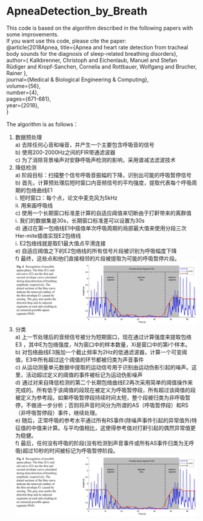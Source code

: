 # ApneaDetection_by_Breath

This code is based on the algorithm described in the following papers with some improvements.   
If you want use this code, please cite the paper:  
@article{2018Apnea,
  title={Apnea and heart rate detection from tracheal body sounds for the diagnosis of sleep-related breathing disorders},  
  author={ Kalkbrenner, Christoph  and  Eichenlaub, Manuel  and Stefan Rüdiger and  Kropf-Sanchen, Cornelia  and  Rottbauer, Wolfgang  and  Brucher, Rainer },  
  journal={Medical & Biological Engineering & Computing},  
  volume={56},  
  number={4},  
  pages={671-681},  
  year={2018},  
}


The algorithm is as follows：
1.	数据预处理  
  a)	去除任何心音和噪音，并产生一个主要包含呼吸音的信号  
  b)	使用200-2000Hz之间的FIR带通滤波器  
  c)	为了消除背景噪声对安静呼吸声检测的影响，采用谱减法滤波技术  
2.	降低检测  
  a)	阶段目标：扫描整个信号呼吸音振幅的下降，识别出可能的呼吸暂停信号  
  b)	首先，计算预处理后短时窗口内音频信号的平均强度，提取代表每个呼吸周期的包络曲线E1  
    i.	短时窗口：每个点，论文中麦克风为5kHz  
    ii.	用来画呼吸线  
  c)	使用一个长期窗口标准差计算的自适应阈值来切断由于打鼾带来的离群值  
    i.	我们的数据集是30s，长期窗口标准差可以设置为30s  
  d)	通过在第一包络线E1中插值单次呼吸周期的局部最大值来使用分段三次Her-mite插值实现E2包络线  
    i.	E2包络线就是取E1最大值点平滑连接  
  e)	自适应阈值之下的E2包络线的所有信号片段被识别为呼吸幅度下降  
  f)	最终，这些点和他们直接相邻的片段被提取为可能的呼吸暂停片段。   
  ![Image text](picture/fig1.jpg)
3.	分类  
  a)	上一节处理后的音频信号被分为短期窗口，现在通过计算强度来提取包络E3  ，其中E为包络强度，N为窗口中的样本数量，Xi是窗口中的第i个样本。  
  b)	对包络曲线E3施加一个截止频率为2Hz的低通滤波器，计算一个可变阈值，E3中所有超过这个阈值的环节都被归类为声音事件  
  c)	从运动测量单元数据中提取的运动信号用于识别由运动伪影引起的噪声。这里，活动超过定义的阈值的事件被标记为运动伪影噪声  
  d)	通过对来自降低检测的第二个长期包络曲线E2再次采用简单的阈值操作来完成的。所有低于该阈值的段现在被定义为呼吸暂停段，所有超过该阈值的段被定义为参考段。如果呼吸暂停段持续时间太短，整个段被归类为非呼吸暂停，不做进一步分析；否则将声音时间分为所谓的AS（呼吸暂停段）和RS（非呼吸暂停段）事件，继续处理。  
  e)	随后，正常呼吸的参考水平通过所有RS事件(除噪声事件引起的异常值外)特征值的中值来计算。与平均值相比，这使得参考值对打鼾引起的偶然异常值更为稳健。  
  f)	最后，任何没有呼吸的阶段(没有检测到声音事件或所有AS事件归类为无呼吸)超过10秒的时间被标记为呼吸暂停阶段。   
  ![Image text](picture/fig1.jpg)
  

